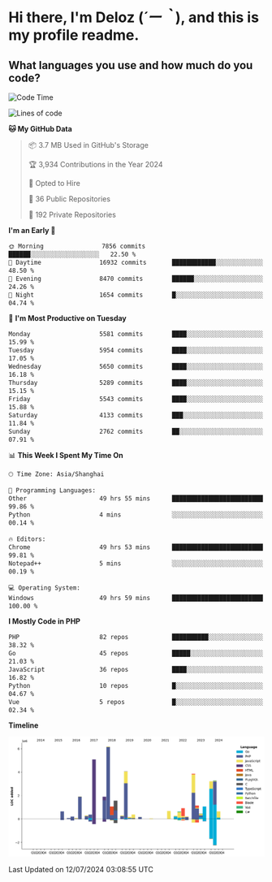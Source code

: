 # **Hi there, I'm Deloz (*´ー｀*), and this is my profile readme.**

## **What languages you use and how much do you code?**

<!--START_SECTION:waka-->
![Code Time](http://img.shields.io/badge/Code%20Time-4%2C403%20hrs%2052%20mins-blue)

![Lines of code](https://img.shields.io/badge/From%20Hello%20World%20I%27ve%20Written-40.8%20million%20lines%20of%20code-blue)

**🐱 My GitHub Data** 

> 📦 3.7 MB Used in GitHub's Storage 
 > 
> 🏆 3,934 Contributions in the Year 2024
 > 
> 💼 Opted to Hire
 > 
> 📜 36 Public Repositories 
 > 
> 🔑 192 Private Repositories 
 > 
**I'm an Early 🐤** 

```text
🌞 Morning                7856 commits        ██████░░░░░░░░░░░░░░░░░░░   22.50 % 
🌆 Daytime                16932 commits       ████████████░░░░░░░░░░░░░   48.50 % 
🌃 Evening                8470 commits        ██████░░░░░░░░░░░░░░░░░░░   24.26 % 
🌙 Night                  1654 commits        █░░░░░░░░░░░░░░░░░░░░░░░░   04.74 % 
```
📅 **I'm Most Productive on Tuesday** 

```text
Monday                   5581 commits        ████░░░░░░░░░░░░░░░░░░░░░   15.99 % 
Tuesday                  5954 commits        ████░░░░░░░░░░░░░░░░░░░░░   17.05 % 
Wednesday                5650 commits        ████░░░░░░░░░░░░░░░░░░░░░   16.18 % 
Thursday                 5289 commits        ████░░░░░░░░░░░░░░░░░░░░░   15.15 % 
Friday                   5543 commits        ████░░░░░░░░░░░░░░░░░░░░░   15.88 % 
Saturday                 4133 commits        ███░░░░░░░░░░░░░░░░░░░░░░   11.84 % 
Sunday                   2762 commits        ██░░░░░░░░░░░░░░░░░░░░░░░   07.91 % 
```


📊 **This Week I Spent My Time On** 

```text
🕑︎ Time Zone: Asia/Shanghai

💬 Programming Languages: 
Other                    49 hrs 55 mins      █████████████████████████   99.86 % 
Python                   4 mins              ░░░░░░░░░░░░░░░░░░░░░░░░░   00.14 % 

🔥 Editors: 
Chrome                   49 hrs 53 mins      █████████████████████████   99.81 % 
Notepad++                5 mins              ░░░░░░░░░░░░░░░░░░░░░░░░░   00.19 % 

💻 Operating System: 
Windows                  49 hrs 59 mins      █████████████████████████   100.00 % 
```

**I Mostly Code in PHP** 

```text
PHP                      82 repos            ██████████░░░░░░░░░░░░░░░   38.32 % 
Go                       45 repos            █████░░░░░░░░░░░░░░░░░░░░   21.03 % 
JavaScript               36 repos            ████░░░░░░░░░░░░░░░░░░░░░   16.82 % 
Python                   10 repos            █░░░░░░░░░░░░░░░░░░░░░░░░   04.67 % 
Vue                      5 repos             █░░░░░░░░░░░░░░░░░░░░░░░░   02.34 % 
```



**Timeline**

![Lines of Code chart](https://raw.githubusercontent.com/deloz/deloz/main/assets/bar_graph.png)


 Last Updated on 12/07/2024 03:08:55 UTC
<!--END_SECTION:waka-->
